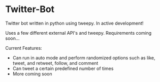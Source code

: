 # Twitter-Bot
Twitter bot written in python using tweepy. In active development!

Uses a few different external API's and tweepy. Requirements coming soon...

Current Features:
+ Can run in auto mode and perform randomized options such as like, tweet, and retweet, follow, and comment
+ Can tweet a certain predefined number of times
+ More coming soon
